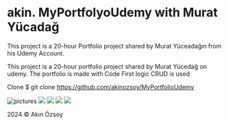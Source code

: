 # akin. MyPortfolyoUdemy with Murat Yücadağ
This project is a 20-hour Portfolio project shared by Murat Yüceadağın from his Udemy Account.

This project is a 20-hour portfolio project shared by Murat Yücedağ on udemy. The portfolio is made with Code First logic CRUD is used

Clone
$ git clone https://github.com/akinozsoy/MyPortfolioUdemy

![pictures](https://i.hizliresim.com/11z0pc9.png)
![](https://i.hizliresim.com/1w09p2l.png)
![](https://i.hizliresim.com/epc87te.png)
![](https://i.hizliresim.com/8dejcjo.png)
![](https://i.hizliresim.com/mt68nli.jpg)

2024 © Akın Özsoy
